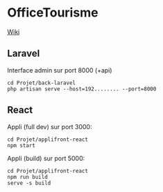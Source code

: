 # OfficeTourisme

[Wiki](https://github.com/SDarmandieu/OfficeTourisme/wiki)

## Laravel
Interface admin sur port 8000 (+api)
```
cd Projet/back-laravel
php artisan serve --host=192........ --port=8000
```

## React
Appli (full dev) sur port 3000: 
```
cd Projet/applifront-react
npm start
```
Appli (build) sur port 5000: 
```
cd Projet/applifront-react
npm run build
serve -s build
```

